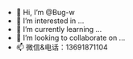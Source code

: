 - 👋 Hi, I’m @Bug-w
- 👀 I’m interested in ...
- 🌱 I’m currently learning ...
- 💞️ I’m looking to collaborate on ...
- 📫 微信&电话：13691871104
<!---
Bug-w/Bug-w is a ✨ special ✨ repository because its `README.md` (this file) appears on your GitHub profile.
You can click the Preview link to take a look at your changes.
--->
